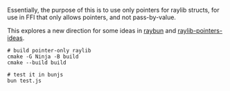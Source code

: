 Essentially, the purpose of this is to use only pointers for raylib structs, for use in FFI that only allows pointers, and not pass-by-value.

This explores a new direction for some ideas in [raybun](https://github.com/konsumer/raybun) and [raylib-pointers-ideas](https://github.com/konsumer/raylib-pointers-ideas).

```
# build pointer-only raylib
cmake -G Ninja -B build
cmake --build build

# test it in bunjs
bun test.js
```
